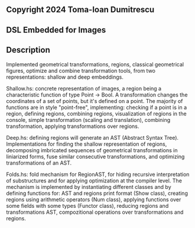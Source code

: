 ## Copyright 2024 Toma-Ioan Dumitrescu

## DSL Embedded for Images

## Description

Implemented geometrical transformations, regions, classical geometrical figures, optimize
and combine transformation tools, from two representations: shallow and deep embeddings.

Shallow.hs: concrete representation of images, a region being a characteristic function
of type Point -> Bool. A transformation changes the coordinates of a set of points, but
it's defined on a point. The majority of functions are in style "point-free", implementing:
checking if a point is in a region, defining regions, combining regions, visualization
of regions in the console, simple transformation (scaling and translation), combining
transformation, applying transformations over regions.

Deep.hs: defining regions will generate an AST (Abstract Syntax Tree). Implementations
for finding the shallow representation of regions, decomposing imbricated sequences
of geometrical transformations in liniarized forms, fuse similar consecutive
transformations, and optimizing transformations of an AST.

Folds.hs: fold mechanism for RegionAST, for hiding recursive interpretation of
substructures and for applying optimization at the compiler level. The mechanism
is implemented by instantiating different classes and by defining functions
for: AST and regions print format (Show class), creating regions using
arithmetic operators (Num class), applying functions over some fields with
some types (Functor class), reducing regions and transformations AST, compozitional
operations over transformations and regions.
